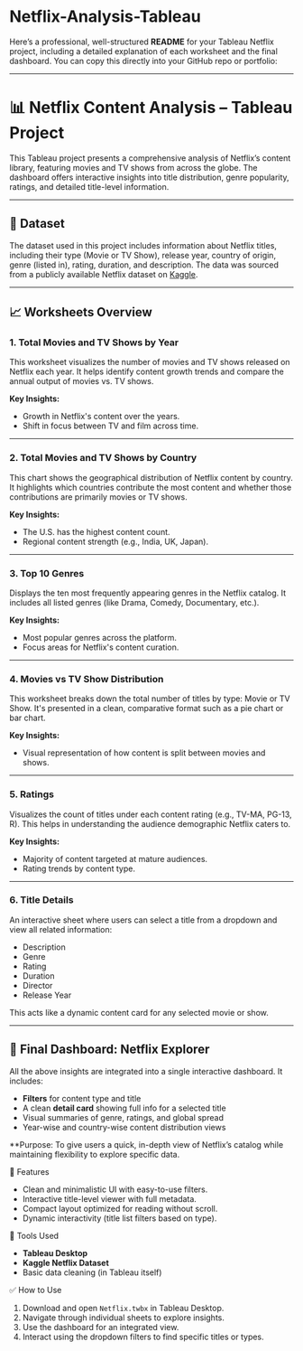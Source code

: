 # Netflix-Analysis-Tableau
Here’s a professional, well-structured **README** for your Tableau Netflix project, including a detailed explanation of each worksheet and the final dashboard. You can copy this directly into your GitHub repo or portfolio:

---

# 📊 Netflix Content Analysis – Tableau Project

This Tableau project presents a comprehensive analysis of Netflix’s content library, featuring movies and TV shows from across the globe. The dashboard offers interactive insights into title distribution, genre popularity, ratings, and detailed title-level information.

---

## 📁 Dataset

The dataset used in this project includes information about Netflix titles, including their type (Movie or TV Show), release year, country of origin, genre (listed in), rating, duration, and description. The data was sourced from a publicly available Netflix dataset on [Kaggle](https://www.kaggle.com/shivamb/netflix-shows).

---

## 📈 Worksheets Overview

### 1. **Total Movies and TV Shows by Year**

This worksheet visualizes the number of movies and TV shows released on Netflix each year. It helps identify content growth trends and compare the annual output of movies vs. TV shows.

**Key Insights:**

* Growth in Netflix's content over the years.
* Shift in focus between TV and film across time.

---

### 2. **Total Movies and TV Shows by Country**

This chart shows the geographical distribution of Netflix content by country. It highlights which countries contribute the most content and whether those contributions are primarily movies or TV shows.

**Key Insights:**

* The U.S. has the highest content count.
* Regional content strength (e.g., India, UK, Japan).

---

### 3. **Top 10 Genres**

Displays the ten most frequently appearing genres in the Netflix catalog. It includes all listed genres (like Drama, Comedy, Documentary, etc.).

**Key Insights:**

* Most popular genres across the platform.
* Focus areas for Netflix's content curation.

---

### 4. **Movies vs TV Show Distribution**

This worksheet breaks down the total number of titles by type: Movie or TV Show. It's presented in a clean, comparative format such as a pie chart or bar chart.

**Key Insights:**

* Visual representation of how content is split between movies and shows.

---

### 5. **Ratings**

Visualizes the count of titles under each content rating (e.g., TV-MA, PG-13, R). This helps in understanding the audience demographic Netflix caters to.

**Key Insights:**

* Majority of content targeted at mature audiences.
* Rating trends by content type.

---

### 6. **Title Details**

An interactive sheet where users can select a title from a dropdown and view all related information:

* Description
* Genre
* Rating
* Duration
* Director
* Release Year

This acts like a dynamic content card for any selected movie or show.

---

## 🧩 Final Dashboard: **Netflix Explorer**

All the above insights are integrated into a single interactive dashboard. It includes:

* **Filters** for content type and title
* A clean **detail card** showing full info for a selected title
* Visual summaries of genre, ratings, and global spread
* Year-wise and country-wise content distribution views

**Purpose:
To give users a quick, in-depth view of Netflix’s catalog while maintaining flexibility to explore specific data.


🎯 Features

* Clean and minimalistic UI with easy-to-use filters.
* Interactive title-level viewer with full metadata.
* Compact layout optimized for reading without scroll.
* Dynamic interactivity (title list filters based on type).



📌 Tools Used

* **Tableau Desktop**
* **Kaggle Netflix Dataset**
* Basic data cleaning (in Tableau itself)



✅ How to Use

1. Download and open `Netflix.twbx` in Tableau Desktop.
2. Navigate through individual sheets to explore insights.
3. Use the dashboard for an integrated view.
4. Interact using the dropdown filters to find specific titles or types.

 
